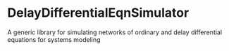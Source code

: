 # DelayDifferentialEqnSimulator
A generic library for simulating networks of ordinary and delay differential equations for systems modeling
